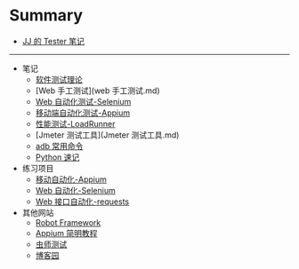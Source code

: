 # Summary

* [JJ 的 Tester 笔记](README.md)

---

* 笔记
    * [软件测试理论](软件测试理论.md)
    * [Web 手工测试](web 手工测试.md)
    * [Web 自动化测试-Selenium](web自动化-selenium.md)
    * [移动端自动化测试-Appium](移动端自动化测试.md)
    * [性能测试-LoadRunner](性能测试-LoadRunner工具.md)
    * [Jmeter 测试工具](Jmeter 测试工具.md)
    * [adb 常用命令](adb常用命令.md)
    * [Python 速记](python学习.md)
* 练习项目
    * [移动自动化-Appium](https://github.com/gincoo/android-Appium)
    * [Web 自动化-Selenium](https://github.com/gincoo/web-selenium)
    * [Web 接口自动化-requests](https://github.com/gincoo/web-interface-selenium-requests)
* 其他网站
    * [Robot Framework](http://www.testclass.net/rf)
    * [Appium 简明教程](http://www.testclass.net/appium)
    * [虫师测试](http://www.testclass.net/all)
    * [博客园](https://www.cnblogs.com/521world/)

